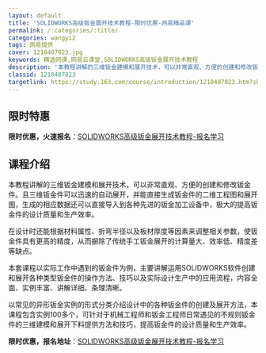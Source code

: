 ```yaml
---
layout: default
title: 'SOLIDWORKS高级钣金展开技术教程-限时优惠-网易精品课'
permalink: /:categories/:title/
categories: wangyi2
tags: 网易提供
cover: 1210407023.jpg
keywords: 精选网课,网易云课堂,SOLIDWORKS高级钣金展开技术教程
description: '本教程讲解的三维钣金建模和展开技术，可以非常直观、方便的创建和修改钣金件。且三维钣金件可以迅速的自动展开，并能直接生成钣'
classid: 1210407023
targetlink: https://study.163.com/course/introduction/1210407023.htm?share=1&shareId=1025206652&utm_campaign=share&utm_medium=iphoneShare&utm_source=&utm_u=1025206652
---
```


## 限时特惠

**限时优惠，火速报名**：[SOLIDWORKS高级钣金展开技术教程-报名学习](https://study.163.com/course/introduction/1210407023.htm?share=1&shareId=1025206652&utm_campaign=share&utm_medium=iphoneShare&utm_source=&utm_u=1025206652)

## 课程介绍

本教程讲解的三维钣金建模和展开技术，可以非常直观、方便的创建和修改钣金件。且三维钣金件可以迅速的自动展开，并能直接生成钣金件的二维工程图和展开图，生成的相应数据还可以直接导入到各种先进的钣金加工设备中，极大的提高钣金件的设计质量和生产效率。

在设计时还能根据材料属性、折弯半径以及板材厚度等因素来调整相关参数，使钣金件具有更高的精度，从而摒除了传统手工钣金展开的计算量大、效率低、精度差等缺点。

本套课程以实际工作中遇到的钣金件为例，主要讲解运用SOLIDWORKS软件创建和展开各种类型钣金件的操作方法、技巧以及实际设计生产中的应用流程，内容全面、实例丰富、讲解详细、条理清晰。

以常见的异形钣金实例的形式分类介绍设计中的各种钣金件的创建及展开方法，本课程包含实例100多个，可针对于机械工程师和钣金工程师日常遇见的不规则钣金件的三维建模和展开下料提供方法和技巧，提高钣金件的设计质量和生产效率。

**限时优惠，报名地址**：[SOLIDWORKS高级钣金展开技术教程-报名学习](https://study.163.com/course/introduction/1210407023.htm?share=1&shareId=1025206652&utm_campaign=share&utm_medium=iphoneShare&utm_source=&utm_u=1025206652)

